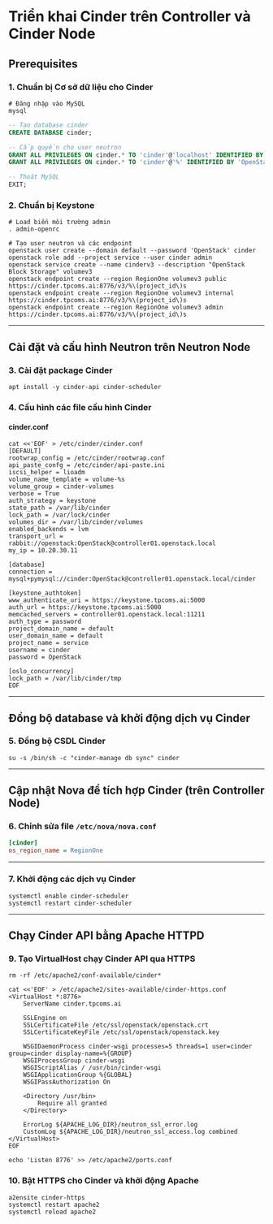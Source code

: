# Triển khai Cinder trên Controller và Cinder Node

## Prerequisites

### 1. Chuẩn bị Cơ sở dữ liệu cho Cinder
```shell
# Đăng nhập vào MySQL
mysql
```
```sql
-- Tạo database cinder
CREATE DATABASE cinder;

-- Cấp quyền cho user neutron
GRANT ALL PRIVILEGES ON cinder.* TO 'cinder'@'localhost' IDENTIFIED BY 'OpenStack';
GRANT ALL PRIVILEGES ON cinder.* TO 'cinder'@'%' IDENTIFIED BY 'OpenStack';

-- Thoát MySQL
EXIT;
```

### 2. Chuẩn bị Keystone
```shell
# Load biến môi trường admin
. admin-openrc
```
```shell
# Tạo user neutron và các endpoint
openstack user create --domain default --password 'OpenStack' cinder
openstack role add --project service --user cinder admin
openstack service create --name cinderv3 --description "OpenStack Block Storage" volumev3
openstack endpoint create --region RegionOne volumev3 public https://cinder.tpcoms.ai:8776/v3/%\(project_id\)s
openstack endpoint create --region RegionOne volumev3 internal https://cinder.tpcoms.ai:8776/v3/%\(project_id\)s
openstack endpoint create --region RegionOne volumev3 admin https://cinder.tpcoms.ai:8776/v3/%\(project_id\)s
```

---

## Cài đặt và cấu hình Neutron trên Neutron Node

### 3. Cài đặt package Cinder
```shell
apt install -y cinder-api cinder-scheduler
```

### 4. Cấu hình các file cấu hình Cinder
#### cinder.conf
```shell
cat <<'EOF' > /etc/cinder/cinder.conf
[DEFAULT]
rootwrap_config = /etc/cinder/rootwrap.conf
api_paste_confg = /etc/cinder/api-paste.ini
iscsi_helper = lioadm
volume_name_template = volume-%s
volume_group = cinder-volumes
verbose = True
auth_strategy = keystone
state_path = /var/lib/cinder
lock_path = /var/lock/cinder
volumes_dir = /var/lib/cinder/volumes
enabled_backends = lvm
transport_url = rabbit://openstack:OpenStack@controller01.openstack.local
my_ip = 10.20.30.11

[database]
connection = mysql+pymysql://cinder:OpenStack@controller01.openstack.local/cinder

[keystone_authtoken]
www_authenticate_uri = https://keystone.tpcoms.ai:5000
auth_url = https://keystone.tpcoms.ai:5000
memcached_servers = controller01.openstack.local:11211
auth_type = password
project_domain_name = default
user_domain_name = default
project_name = service
username = cinder
password = OpenStack

[oslo_concurrency]
lock_path = /var/lib/cinder/tmp
EOF
```

---

## Đồng bộ database và khởi động dịch vụ Cinder

### 5. Đồng bộ CSDL Cinder
```shell
su -s /bin/sh -c "cinder-manage db sync" cinder
```

---

## Cập nhật Nova để tích hợp Cinder (trên Controller Node)

### 6. Chỉnh sửa file `/etc/nova/nova.conf`
```ini
[cinder]
os_region_name = RegionOne
```

---

### 7. Khởi động các dịch vụ Cinder
```shell
systemctl enable cinder-scheduler
systemctl restart cinder-scheduler
```

---

## Chạy Cinder API bằng Apache HTTPD

### 9. Tạo VirtualHost chạy Cinder API qua HTTPS
```shell
rm -rf /etc/apache2/conf-available/cinder*
```
```shell
cat <<'EOF' > /etc/apache2/sites-available/cinder-https.conf
<VirtualHost *:8776>
    ServerName cinder.tpcoms.ai

    SSLEngine on
    SSLCertificateFile /etc/ssl/openstack/openstack.crt
    SSLCertificateKeyFile /etc/ssl/openstack/openstack.key

    WSGIDaemonProcess cinder-wsgi processes=5 threads=1 user=cinder group=cinder display-name=%{GROUP}
    WSGIProcessGroup cinder-wsgi
    WSGIScriptAlias / /usr/bin/cinder-wsgi
    WSGIApplicationGroup %{GLOBAL}
    WSGIPassAuthorization On

    <Directory /usr/bin>
        Require all granted
    </Directory>

    ErrorLog ${APACHE_LOG_DIR}/neutron_ssl_error.log
    CustomLog ${APACHE_LOG_DIR}/neutron_ssl_access.log combined
</VirtualHost>
EOF

echo 'Listen 8776' >> /etc/apache2/ports.conf
```

### 10. Bật HTTPS cho Cinder và khởi động Apache
```shell
a2ensite cinder-https
systemctl restart apache2
systemctl reload apache2
```
